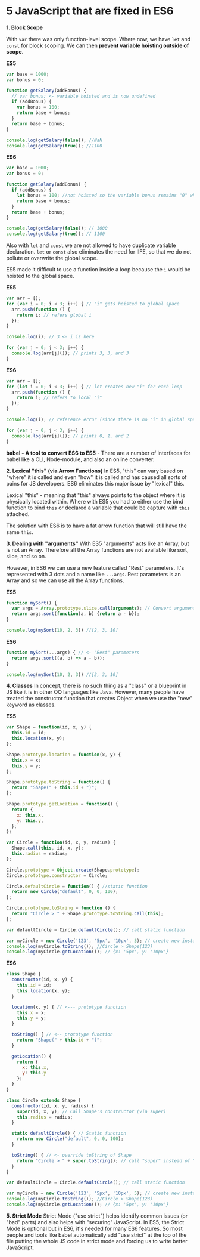 # 5 JavaScript that are fixed in ES6

__1. Block Scope__

With `var` there was only function-level scope. Where now, we have `let` and `const` for block scoping.
We can then __prevent variable hoisting outside of scope__.

__ES5__
```JavaScript
var base = 1000;
var bonus = 0;

function getSalary(addBonus) {
  // var bonus; <- variable hoisted and is now undefined
  if (addBonus) {
    var bonus = 100;
    return base + bonus;
  }
  return base + bonus;
}

console.log(getSalary(false)); //NaN
console.log(getSalary(true)); //1100
```
__ES6__
```JavaScript
var base = 1000;
var bonus = 0;

function getSalary(addBonus) {
  if (addBonus) {
    let bonus = 100; //not hoisted so the variable bonus remains "0" when addBonus is false;
    return base + bonus;
  }
  return base + bonus;
}

console.log(getSalary(false)); // 1000
console.log(getSalary(true)); // 1100
```

Also with `let` and `const` we are not allowed to have duplicate variable declaration. `let` or `const` also eliminates the need for IIFE, so that we do not pollute or overwrite the global scope.

ES5 made it difficult to use a function inside a loop because the `i` would be hoisted to the global space.

__ES5__
```JavaScript
var arr = [];
for (var i = 0; i < 3; i++) { // "i" gets hoisted to global space
  arr.push(function () {
    return i; // refers global i
  });
}

console.log(i); // 3 <- i is here

for (var j = 0; j < 3; j++) {
  console.log(arr[j]()); // prints 3, 3, and 3
}
```

__ES6__
```JavaScript
var arr = [];
for (let i = 0; i < 3; i++) { // let creates new "i" for each loop
  arr.push(function () {
    return i; // refers to local "i"
  });
}

console.log(i); // reference error (since there is no "i" in global space)

for (var j = 0; j < 3; j++) {
  console.log(arr[j]()); // prints 0, 1, and 2
}
```

__babel - A tool to convert ES6 to ES5__ - There are a number of interfaces for babel like a CLI, Node-module, and also an online converter.



__2. Lexical "this" (via Arrow Functions)__
In ES5, "this" can vary based on "where" it is called and even "how" it is called and has caused all sorts of pains for JS developers. ES6 eliminates this major issue by "lexical" this.

Lexical "this" - meaning that "this" always points to the object where it is physically located within.
Where with ES5 you had to either use the bind function to bind `this` or declared a variable that could be capture with `this` attached.

The solution with ES6 is to have a fat arrow function that will still have the same `this`.

__3. Dealing with "arguments"__
With ES5 "arguments" acts like an Array, but is not an Array. Therefore all the Array functions are not available like sort, slice, and so on.

However, in ES6 we can use a new feature called "Rest" parameters. It's represented with 3 dots and a name like `...args`. Rest parameters is an Array and so we can use all the Array functions.

__ES5__
``` JavaScript
function mySort() {
  var args = Array.prototype.slice.call(arguments); // Convert arguments to an Array
  return args.sort(function(a, b) {return a - b});
}

console.log(mySort(10, 2, 3)) //[2, 3, 10]
```

__ES6__
``` JavaScript
function mySort(...args) { // <- "Rest" parameters
  return args.sort((a, b) => a - b));
}

console.log(mySort(10, 2, 3)) //[2, 3, 10]
```

__4. Classes__
In concept, there is no such thing as a "class" or a blueprint in JS like it is in other OO languages like Java. However, many people have treated the constructor function that creates Object when we use the "new" keyword as classes.

__ES5__
``` JavaScript
var Shape = function(id, x, y) {
  this.id = id;
  this.location(x, y);
};

Shape.prototype.location = function(x, y) {
  this.x = x;
  this.y = y;
};

Shape.prototype.toString = function() {
  return "Shape(" + this.id + ")";
};

Shape.prototype.getLocation = function() {
  return {
    x: this.x,
    y: this.y,
  };
};

var Circle = function(id, x, y, radius) {
  Shape.call(this, id, x, y);
  this.radius = radius;
};

Circle.prototype = Object.create(Shape.prototype);
Circle.prototype.constructor = Circle;

Circle.defaultCircle = function() { //static function
  return new Circle("default", 0, 0, 100);
};

Circle.prototype.toString = function () {
  return "Circle > " + Shape.prototype.toString.call(this);
};

var defaultCircle = Circle.defaultCircle(); // call static function

var myCircle = new Circle('123', '5px', '10px', 5); // create new instance
console.log(myCircle.toString()); //Circle > Shape(123)
console.log(myCircle.getLocation()); // {x: '5px', y: '10px'}
```

__ES6__
``` JavaScript
class Shape {
  constructor(id, x, y) {
    this.id = id;
    this.location(x, y);
  }

  location(x, y) { // <--- prototype function
    this.x = x;
    this.y = y;
  }

  toString() { // <-- prototype function
    return "Shape(" + this.id + ")";
  }

  getLocation() {
    return {
      x: this.x,
      y: this.y
    };
  }
}

class Circle extends Shape {
  constructor(id, x, y, radius) {
    super(id, x, y); // Call Shape's constructor (via super)
    this.radius = radius;
  }

  static defaultCircle() { // Static function
    return new Circle("default", 0, 0, 100);
  }

  toString() { // <- override toString of Shape
    return "Circle > " + super.toString(); // call "super" instead of "this" to access parent
  }
}

var defaultCircle = Circle.defaultCircle(); // call static function

var myCircle = new Circle('123', '5px', '10px', 5); // create new instance
console.log(myCircle.toString()); //Circle > Shape(123)
console.log(myCircle.getLocation()); // {x: '5px', y: '10px'}
```

__5. Strict Mode__
Strict Mode ("use strict") helps identify common issues (or "bad" parts) and also helps with "securing" JavaScript. In ES5, the Strict Mode is optional but in ES6, it's needed for many ES6 features. So most people and tools like babel automatically add "use strict" at the top of the file putting the whole JS code in strict mode and forcing us to write better JavaScript.
